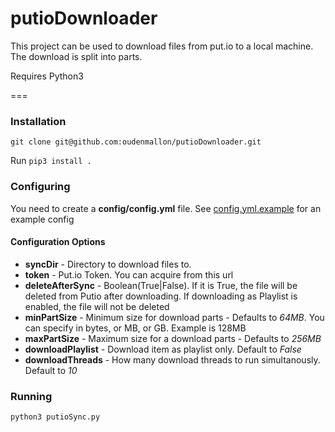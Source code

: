 putioDownloader
=============

This project can be used to download files from put.io to a local machine. The download is split into parts.

Requires Python3

===

### Installation

`git clone git@github.com:oudenmallon/putioDownloader.git`

Run `pip3 install .`

### Configuring

You need to create a **config/config.yml** file. See [config.yml.example](https://github.com/oudenmallon/putioDownloader/blob/master/config/config.yml.example)  for an example config

#### Configuration Options

* **syncDir** - Directory to download files to.
* **token** - Put.io Token. You can acquire from this url
* **deleteAfterSync** - Boolean(True|False). If it is True, the file will be deleted from Putio after downloading. If downloading as Playlist is enabled, the file will not be deleted
* **minPartSize** - Minimum size for download parts - Defaults to *64MB*. You can specify in bytes, or MB, or GB. Example is 128MB
* **maxPartSize** - Maximum size for a download parts - Defaults to *256MB*
* **downloadPlaylist** - Download item as playlist only. Default to *False*
* **downloadThreads** - How many download threads to run simultanously. Default to *10*

### Running

`python3 putioSync.py`